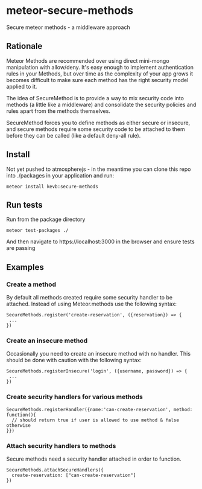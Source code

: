 # meteor-secure-methods
Secure meteor methods - a middleware approach

## Rationale

Meteor Methods are recommended over using direct mini-mongo manipulation with allow/deny. It's easy enough to implement authentication rules in your Methods, but over time as the complexity of your app grows it becomes difficult to make sure each method has the right security model applied to it.

The idea of SecureMethod is to provide a way to mix security code into methods (a little like a middleware) and consolidate the security policies and rules apart from the methods themselves.

SecureMethod forces you to define methods as either secure or insecure, and secure methods require some security code to be attached to them before they can be called (like a default deny-all rule).

## Install

Not yet pushed to atmospherejs - in the meantime you can clone this repo into ./packages in your application and run:
```
meteor install kevb:secure-methods
```

## Run tests

Run from the package directory
```
meteor test-packages ./
```

And then navigate to https://localhost:3000 in the browser and ensure tests are passing

## Examples

### Create a method

By default all methods created require some security handler to be attached. Instead of using Meteor.methods use the following syntax:

```
SecureMethods.register('create-reservation', ({reservation}) => {
 ...
})
```

### Create an insecure method

Occasionally you need to create an insecure method with no handler. This should be done with caution with the following syntax:

```
SecureMethods.registerInsecure('login', ({username, password}) => {
 ...
})
```

### Create security handlers for various methods

```
SecureMethods.registerHandler({name:'can-create-reservation', method: function(){
  // should return true if user is allowed to use method & false otherwise
}})
```

### Attach security handlers to methods

Secure methods need a security handler attached in order to function.

```
SecureMethods.attachSecureHandlers({
  create-reservation: ["can-create-reservation"]
})
```